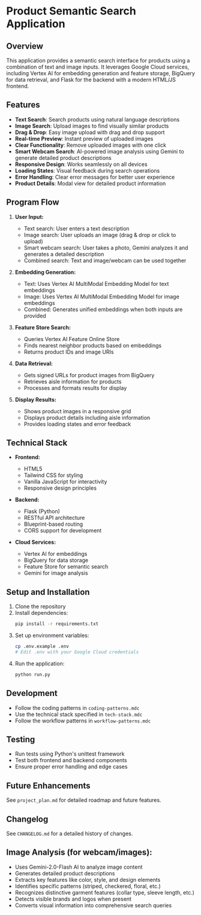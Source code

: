 # Product Semantic Search Application

## Overview

This application provides a semantic search interface for products using a combination of text and image inputs. It leverages Google Cloud services, including Vertex AI for embedding generation and feature storage, BigQuery for data retrieval, and Flask for the backend with a modern HTML/JS frontend.

## Features

- **Text Search**: Search products using natural language descriptions
- **Image Search**: Upload images to find visually similar products
- **Drag & Drop**: Easy image upload with drag and drop support
- **Real-time Preview**: Instant preview of uploaded images
- **Clear Functionality**: Remove uploaded images with one click
- **Smart Webcam Search**: AI-powered image analysis using Gemini to generate detailed product descriptions
- **Responsive Design**: Works seamlessly on all devices
- **Loading States**: Visual feedback during search operations
- **Error Handling**: Clear error messages for better user experience
- **Product Details**: Modal view for detailed product information

## Program Flow

1. **User Input:**
   - Text search: User enters a text description
   - Image search: User uploads an image (drag & drop or click to upload)
   - Smart webcam search: User takes a photo, Gemini analyzes it and generates a detailed description
   - Combined search: Text and image/webcam can be used together

2. **Embedding Generation:**
   - Text: Uses Vertex AI MultiModal Embedding Model for text embeddings
   - Image: Uses Vertex AI MultiModal Embedding Model for image embeddings
   - Combined: Generates unified embeddings when both inputs are provided

3. **Feature Store Search:**
   - Queries Vertex AI Feature Online Store
   - Finds nearest neighbor products based on embeddings
   - Returns product IDs and image URIs

4. **Data Retrieval:**
   - Gets signed URLs for product images from BigQuery
   - Retrieves aisle information for products
   - Processes and formats results for display

5. **Display Results:**
   - Shows product images in a responsive grid
   - Displays product details including aisle information
   - Provides loading states and error feedback

## Technical Stack

- **Frontend:**
  - HTML5
  - Tailwind CSS for styling
  - Vanilla JavaScript for interactivity
  - Responsive design principles

- **Backend:**
  - Flask (Python)
  - RESTful API architecture
  - Blueprint-based routing
  - CORS support for development

- **Cloud Services:**
  - Vertex AI for embeddings
  - BigQuery for data storage
  - Feature Store for semantic search
  - Gemini for image analysis

## Setup and Installation

1. Clone the repository
2. Install dependencies:
   ```bash
   pip install -r requirements.txt
   ```
3. Set up environment variables:
   ```bash
   cp .env.example .env
   # Edit .env with your Google Cloud credentials
   ```
4. Run the application:
   ```bash
   python run.py
   ```

## Development

- Follow the coding patterns in `coding-patterns.mdc`
- Use the technical stack specified in `tech-stack.mdc`
- Follow the workflow patterns in `workflow-patterns.mdc`

## Testing

- Run tests using Python's unittest framework
- Test both frontend and backend components
- Ensure proper error handling and edge cases

## Future Enhancements

See `project_plan.md` for detailed roadmap and future features.

## Changelog

See `CHANGELOG.md` for a detailed history of changes.

## Image Analysis (for webcam/images):
   - Uses Gemini-2.0-Flash AI to analyze image content
   - Generates detailed product descriptions
   - Extracts key features like color, style, and design elements
   - Identifies specific patterns (striped, checkered, floral, etc.)
   - Recognizes distinctive garment features (collar type, sleeve length, etc.)
   - Detects visible brands and logos when present
   - Converts visual information into comprehensive search queries
